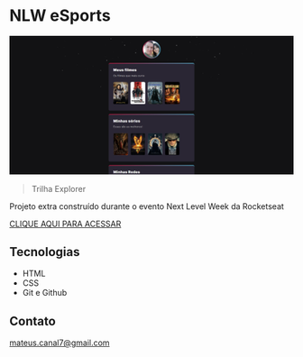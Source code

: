 # NLW eSports
    
![preview](./.github/preview.png)

> Trilha Explorer

Projeto extra construído durante o evento Next Level Week da Rocketseat

[CLIQUE AQUI PARA ACESSAR](https://mateuscanal.github.io/NLW-ESPORTS-EXTRA)

 ## Tecnologias
 - HTML
 - CSS
 - Git e Github

 ## Contato
 mateus.canal7@gmail.com
